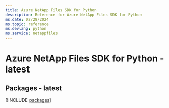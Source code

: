 ```yaml
---
title: Azure NetApp Files SDK for Python
description: Reference for Azure NetApp Files SDK for Python
ms.date: 02/28/2024
ms.topic: reference
ms.devlang: python
ms.service: netappfiles
---
```

# Azure NetApp Files SDK for Python - latest
## Packages - latest
[!INCLUDE [packages](netapp-files-index.md)]